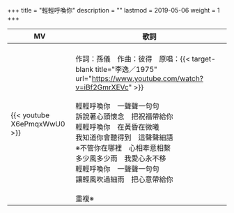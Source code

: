 +++
title = "輕輕呼喚你"
description = ""
lastmod = 2019-05-06
weight = 1
+++

MV  | 歌詞  
--------------|-------
{{< youtube X6ePmqxWwU0 >}}|<br/>作詞：孫儀　作曲：彼得　原唱：{{< target-blank title="李逸／1975" url="https://www.youtube.com/watch?v=iBf2GmrXEVc" >}}<br/><br/>輕輕呼喚你　一聲聲一句句<br/>訴說著心頭懷念　把祝福帶給你<br/>輕輕呼喚你　在黃昏在微曦<br/>我知道你會聽得到　這聲聲細語<br/>※不管你在哪裡　心相牽意相繫<br/>多少風多少雨　我愛心永不移<br/>輕輕呼喚你　一聲聲一句句<br/>讓輕風吹過細雨　把心意帶給你<br/><br/>重複※